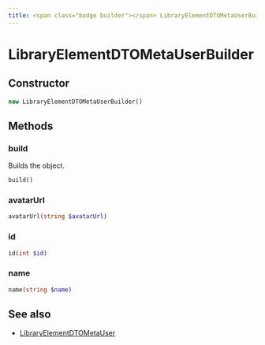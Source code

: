 ```yaml
---
title: <span class="badge builder"></span> LibraryElementDTOMetaUserBuilder
---
```

# <span class="badge builder"></span> LibraryElementDTOMetaUserBuilder

## Constructor

```php
new LibraryElementDTOMetaUserBuilder()
```
## Methods

### <span class="badge object-method"></span> build

Builds the object.

```php
build()
```

### <span class="badge object-method"></span> avatarUrl

```php
avatarUrl(string $avatarUrl)
```

### <span class="badge object-method"></span> id

```php
id(int $id)
```

### <span class="badge object-method"></span> name

```php
name(string $name)
```

## See also

 * <span class="badge object-type-class"></span> [LibraryElementDTOMetaUser](./object-LibraryElementDTOMetaUser.md)
